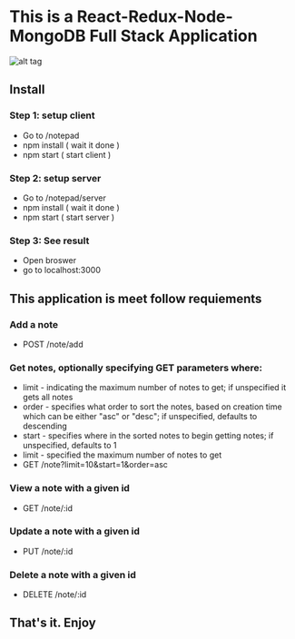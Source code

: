 # This is a React-Redux-Node-MongoDB Full Stack Application


![alt tag](https://media.giphy.com/media/xUA7b6JV54IadgcFIQ/giphy.gif)


## Install
### Step 1: setup client
   - Go to /notepad
   - npm install  ( wait it done )
   - npm start ( start client )
   
### Step 2: setup server
  - Go to /notepad/server
  - npm install ( wait it done )
  - npm start ( start server )
  
### Step 3: See result
  - Open broswer
  - go to localhost:3000
 

   
## This application is meet follow requiements
### Add a note 
- POST /note/add

### Get notes, optionally specifying GET parameters where:
- limit - indicating the maximum number of notes to get; if unspecified it gets all notes
- order - specifies what order to sort the notes, based on creation time which can be either "asc" or "desc"; if unspecified, defaults to descending
- start - specifies where in the sorted notes to begin getting notes; if unspecified, defaults to 1
- limit - specified the maximum number of notes to get
- GET /note?limit=10&start=1&order=asc

### View a note with a given id
- GET /note/:id

### Update a note with a given id
- PUT /note/:id

### Delete a note with a given id
- DELETE /note/:id

## That's it. Enjoy
